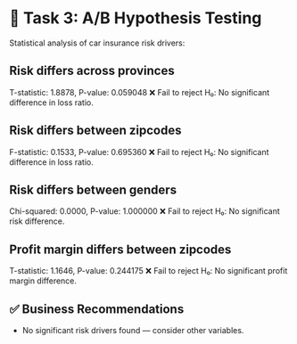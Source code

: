 # 🧪 Task 3: A/B Hypothesis Testing

Statistical analysis of car insurance risk drivers:

## Risk differs across provinces
T-statistic: 1.8878, P-value: 0.059048
❌ Fail to reject H₀: No significant difference in loss ratio.

## Risk differs between zipcodes
F-statistic: 0.1533, P-value: 0.695360
❌ Fail to reject H₀: No significant difference in loss ratio.

## Risk differs between genders
Chi-squared: 0.0000, P-value: 1.000000
❌ Fail to reject H₀: No significant risk difference.

## Profit margin differs between zipcodes
T-statistic: 1.1646, P-value: 0.244175
❌ Fail to reject H₀: No significant profit margin difference.

## ✅ Business Recommendations
- No significant risk drivers found — consider other variables.

